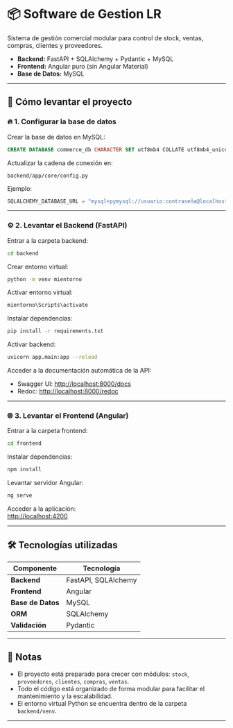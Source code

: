 # 📦 Software de Gestion LR

Sistema de gestión comercial modular para control de stock, ventas, compras, clientes y proveedores.

- **Backend:** FastAPI + SQLAlchemy + Pydantic + MySQL  
- **Frontend:** Angular puro (sin Angular Material)  
- **Base de Datos:** MySQL  

---


## 🚀 Cómo levantar el proyecto

### 🔥 1. Configurar la base de datos
Crear la base de datos en MySQL:

```sql
CREATE DATABASE commerce_db CHARACTER SET utf8mb4 COLLATE utf8mb4_unicode_ci;
```

Actualizar la cadena de conexión en:

```
backend/app/core/config.py
```

Ejemplo:

```python
SQLALCHEMY_DATABASE_URL = "mysql+pymysql://usuario:contraseña@localhost/commerce_db"
```

---

### ⚙️ 2. Levantar el Backend (FastAPI)
Entrar a la carpeta backend:

```bash
cd backend
```

Crear entorno virtual:

```bash
python -m venv mientorno
```

Activar entorno virtual:

```bash
mientorno\Scripts\activate
```

Instalar dependencias: 
```bash
pip install -r requirements.txt
```

Activar backend: 
```bash
uvicorn app.main:app --reload
```

Acceder a la documentación automática de la API:

- Swagger UI: [http://localhost:8000/docs](http://localhost:8000/docs)  
- Redoc: [http://localhost:8000/redoc](http://localhost:8000/redoc)

---

### 🌐 3. Levantar el Frontend (Angular)
Entrar a la carpeta frontend:

```bash
cd frontend
```

Instalar dependencias:

```bash
npm install
```

Levantar servidor Angular:

```bash
ng serve
```

Acceder a la aplicación:  
[http://localhost:4200](http://localhost:4200)

---

## 🛠️ Tecnologías utilizadas

| Componente       | Tecnología          |
|-------------------|---------------------|
| **Backend**       | FastAPI, SQLAlchemy |
| **Frontend**      | Angular             |
| **Base de Datos** | MySQL               |
| **ORM**           | SQLAlchemy          |
| **Validación**    | Pydantic            |

---

## 📌 Notas

- El proyecto está preparado para crecer con módulos: `stock`, `proveedores`, `clientes`, `compras`, `ventas`.
- Todo el código está organizado de forma modular para facilitar el mantenimiento y la escalabilidad.
- El entorno virtual Python se encuentra dentro de la carpeta `backend/venv`.

---
